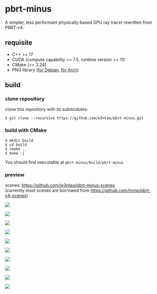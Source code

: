 # pbrt-minus

A simpler, less performant physically based GPU ray tracer rewritten from PBRT-v4.

## requisite

* C++ >= 17
* CUDA (compute capability >= 7.5, runtime version >= 11)
* CMake (>= 3.24)
* PNG library ([for Debian](https://packages.debian.org/search?keywords=libpng-dev), [for Arch](https://archlinux.org/packages/extra/x86_64/libpng/))

## build

### clone repository

clone this repository with its submodules:

```
$ git clone --recursive https://github.com/w3ntao/pbrt-minus.git
```

### build with CMake

```
$ mkdir build
$ cd build
$ cmake ..
$ make -j
```

You should find executable at `pbrt-minus/build/pbrt-minus`


### preview

scenes: https://github.com/w3ntao/pbrt-minus-scenes \
(currently most scenes are borrowed from https://github.com/mmp/pbrt-v4-scenes)

![](https://github.com/w3ntao/pbrt-minus-preview/blob/main/cornell-box-ao-1024.png)

![](https://github.com/w3ntao/pbrt-minus-preview/blob/main/cornell-box-sn-1024.png)

![](https://github.com/w3ntao/pbrt-minus-preview/blob/main/killeroo-simple-ao-1024.png)

![](https://github.com/w3ntao/pbrt-minus-preview/blob/main/killeroo-simple-sn-1024.png)

![](https://github.com/w3ntao/pbrt-minus-preview/blob/main/killeroo-coated-gold-ao-1024.png)

![](https://github.com/w3ntao/pbrt-minus-preview/blob/main/killeroo-coated-gold-sn-1024.png)

![](https://github.com/w3ntao/pbrt-minus-preview/blob/main/lte-orb-rough-glass-ao-1024.png)

![](https://github.com/w3ntao/pbrt-minus-preview/blob/main/lte-orb-rough-glass-sn-1024.png)

![](https://github.com/w3ntao/pbrt-minus-preview/blob/main/ganesha-ao-1024.png)

![](https://github.com/w3ntao/pbrt-minus-preview/blob/main/ganesha-sn-1024.png)

